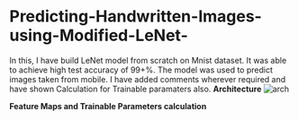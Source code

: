 # Predicting-Handwritten-Images-using-Modified-LeNet-
In this, I have build LeNet model from scratch on Mnist dataset. It was able to achieve high test accuracy of 99+%.
The model was used to predict images taken from mobile.
I have added comments wherever required and have shown Calculation for Trainable paramaters also.
**Architecture**
![arch](https://user-images.githubusercontent.com/57750483/131246252-30a33c13-1f9b-44e2-8bee-94415d73a30d.jpg)

**Feature Maps and Trainable Parameters calculation**




